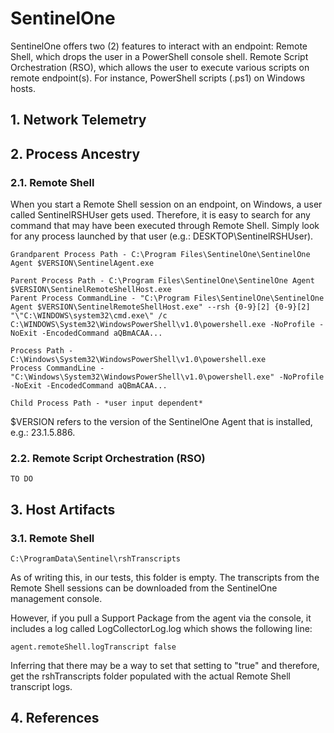 # SentinelOne

SentinelOne offers two (2) features to interact with an endpoint:
Remote Shell, which drops the user in a PowerShell console shell.
Remote Script Orchestration (RSO), which allows the user to execute various scripts on remote endpoint(s). For instance, PowerShell scripts (.ps1) on Windows hosts.

## 1. Network Telemetry

## 2. Process Ancestry

### 2.1. Remote Shell

When you start a Remote Shell session on an endpoint, on Windows, a user called SentinelRSHUser gets used. Therefore, it is easy to search for any command that may have been executed through Remote Shell. Simply look for any process launched by that user (e.g.: DESKTOP\SentinelRSHUser).
```
Grandparent Process Path - C:\Program Files\SentinelOne\SentinelOne Agent $VERSION\SentinelAgent.exe

Parent Process Path - C:\Program Files\SentinelOne\SentinelOne Agent $VERSION\SentinelRemoteShellHost.exe
Parent Process CommandLine - "C:\Program Files\SentinelOne\SentinelOne Agent $VERSION\SentinelRemoteShellHost.exe" --rsh {0-9}[2] {0-9}[2] "\"C:\WINDOWS\system32\cmd.exe\" /c C:\WINDOWS\System32\WindowsPowerShell\v1.0\powershell.exe -NoProfile -NoExit -EncodedCommand aQBmACAA...

Process Path - C:\Windows\System32\WindowsPowerShell\v1.0\powershell.exe
Process CommandLine - "C:\Windows\System32\WindowsPowerShell\v1.0\powershell.exe" -NoProfile -NoExit -EncodedCommand aQBmACAA...

Child Process Path - *user input dependent*
```
$VERSION refers to the version of the SentinelOne Agent that is installed, e.g.: 23.1.5.886.

### 2.2. Remote Script Orchestration (RSO)
```
TO DO
```

## 3. Host Artifacts

### 3.1. Remote Shell
```
C:\ProgramData\Sentinel\rshTranscripts
```
As of writing this, in our tests, this folder is empty. The transcripts from the Remote Shell sessions can be downloaded from the SentinelOne management console.

However, if you pull a Support Package from the agent via the console, it includes a log called LogCollectorLog.log which shows the following line:
```
agent.remoteShell.logTranscript false
```
Inferring that there may be a way to set that setting to "true" and therefore, get the rshTranscripts folder populated with the actual Remote Shell transcript logs.

## 4. References
